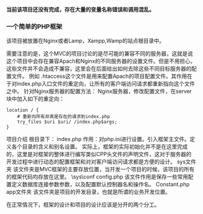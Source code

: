 **当前该项目还没有完成，存在大量的变量名称错误和调用混乱。**

### 一个简单的PHP框架

该项目被放置在Nginx或者Lamp，Xampp,Wamp的站点根目录中。

需要注意的是，这个MVC的项目讨论的是尽可能的兼容不同的服务器，这就是说这个项目中会存在兼容Apach和Nginx的不同服务器的设置文件。但是不用担心，这些文件并不会造成不兼容，这里会在后面给出如何去除这些不同目标服务器的配置文件。
    例如
         .htaccess这个文件是用来配置Apach的项目配置文件。其作用在于对index.php入口文件的重定向，让所有的客户端访问请求都重新指向这个文件之中。
    针对Nginx服务器的配置方法：
    Nginx服务器，修改配置文件，在server块中加入如下的重定向：
    

``` nginx
location / {
    # 重新向所有非真是存在的请求到index.php
    try_files $uri $uri/ /index.php$args;
}
```

项目介绍
根目录下：
    index.php
        作用：对php.ini进行设置。引入框架主文件。定义各个目录的含义和别名设置。
        实际上，框架的实际初始化并不是在这里完成的，这里是对框架的整体进行编写类似CPP头文件的声明文件，这对于服务器的开发过程中进行动态的配置框架和对对客户端访问请求都是方便的设计。
    sys文件夹
        该文件夹是MVC框架的主要存放位置，当开发一个项目的时候，该项目的所有的框架代码均存放在这里。
        \sys\conf
            config.php
                该文件作用是保存一些常用配置定义数据库连接参数参数，以及配置默认控制器名和操作名。
            Constant.php
    app文件夹
        该文件夹是项目的开发目录，也就是所谓的业务开发位置。
        
        
在正常情况下，框架的设计和项目的设计应该是分开的两个分工。

